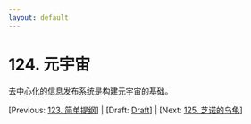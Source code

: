 ```yaml
---
layout: default
---
```

# 124. 元宇宙

去中心化的信息发布系统是构建元宇宙的基础。

[Previous: [123. 简单提纲](123.md)] | [Draft: [Draft](../Draft.md)] | [Next: [125. 芝诺的乌龟](125.md)]